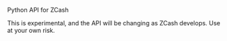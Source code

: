 Python API for ZCash

This is experimental, and the API will be changing as ZCash develops. Use at your own risk.

